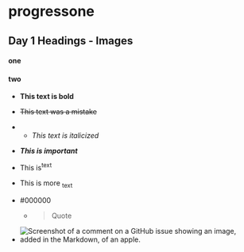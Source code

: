 # progressone
## Day 1  Headings - Images
#### one
#### two
- **This text is bold**  
- ~~This text was a mistake~~
- - _This text is italicized_

 - ***This is important***

 - This is<sup>text</sup>

 - This is more <sub>text</sub>

 - #000000

   - >Quote
- ![Screenshot of a comment on a GitHub issue showing an image, added in the Markdown, of an apple.](https://myoctocat.com/assets/images/base-octocat.svg)
